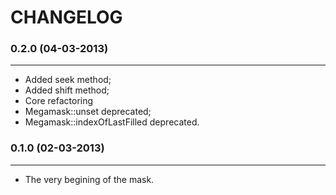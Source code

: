CHANGELOG
=========

### 0.2.0 (04-03-2013)
______________________

 + Added seek method;
 + Added shift method;
 + Core refactoring
 + Megamask::unset deprecated;
 + Megamask::indexOfLastFilled deprecated.

### 0.1.0 (02-03-2013)
______________________

 + The very begining of the mask.